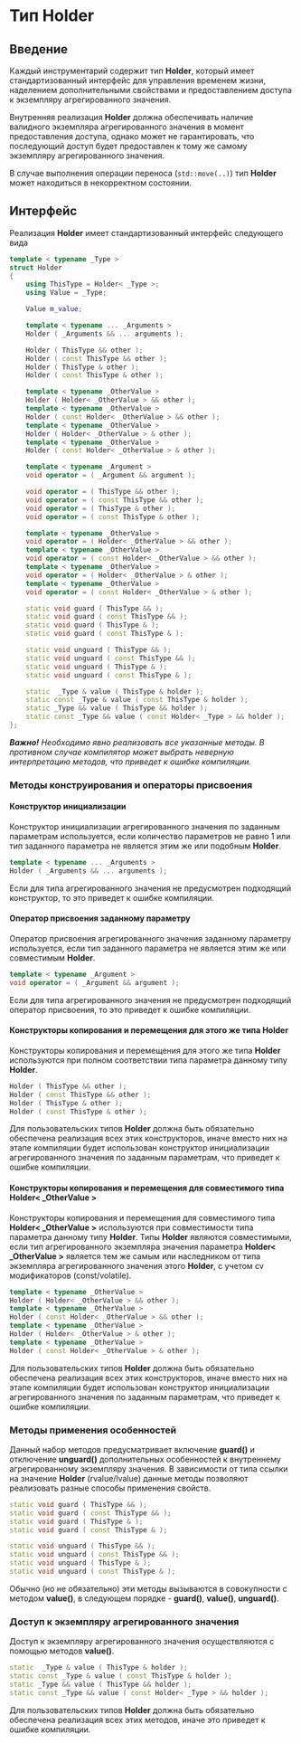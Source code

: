 # Тип Holder

## Введение

Каждый инструментарий содержит тип **Holder**, который имеет стандартизованный интерфейс для управления временем жизни, наделением дополнительными свойствами и предоставлением доступа к экземпляру агрегированного значения.

Внутренняя реализация **Holder** должна обеспечивать наличие валидного экземпляра агрегированного значения в момент предоставления доступа, однако может не гарантировать, что последующий доступ будет предоставлен к тому же самому экземпляру агрегированного значения.

В случае выполнения операции переноса (`std::move(..)`) тип **Holder** может находиться в некорректном состоянии.

## Интерфейс

Реализация **Holder** имеет стандартизованный интерфейс следующего вида

```cpp
template < typename _Type >
struct Holder
{
    using ThisType = Holder< _Type >;
    using Value = _Type;

    Value m_value;

    template < typename ... _Arguments >
    Holder ( _Arguments && ... arguments );

    Holder ( ThisType && other );
    Holder ( const ThisType && other );
    Holder ( ThisType & other );
    Holder ( const ThisType & other );

    template < typename _OtherValue >
    Holder ( Holder< _OtherValue > && other );
    template < typename _OtherValue >
    Holder ( const Holder< _OtherValue > && other );
    template < typename _OtherValue >
    Holder ( Holder< _OtherValue > & other );
    template < typename _OtherValue >
    Holder ( const Holder< _OtherValue > & other );

    template < typename _Argument >
    void operator = ( _Argument && argument );

    void operator = ( ThisType && other );
    void operator = ( const ThisType && other );
    void operator = ( ThisType & other );
    void operator = ( const ThisType & other );

    template < typename _OtherValue >
    void operator = ( Holder< _OtherValue > && other );
    template < typename _OtherValue >
    void operator = ( const Holder< _OtherValue > && other );
    template < typename _OtherValue >
    void operator = ( Holder< _OtherValue > & other );
    template < typename _OtherValue >
    void operator = ( const Holder< _OtherValue > & other );

    static void guard ( ThisType && );
    static void guard ( const ThisType && );
    static void guard ( ThisType & );
    static void guard ( const ThisType & );

    static void unguard ( ThisType && );
    static void unguard ( const ThisType && );
    static void unguard ( ThisType & );
    static void unguard ( const ThisType & );

    static  _Type & value ( ThisType & holder );
    static const _Type & value ( const ThisType & holder );
    static _Type && value ( ThisType && holder );
    static const _Type && value ( const Holder< _Type > && holder );
};
```

***Важно!*** *Необходимо явно реализовать все указанные методы. В противном случае компилятор может выбрать неверную интерпретацию методов, что приведет к ошибке компиляции.*

### Методы конструирования и операторы присвоения

#### Конструктор инициализации

Конструктор инициализации агрегированного значения по заданным параметрам используется, если количество параметров не равно 1 или тип заданного параметра не является этим же или подобным **Holder**.

```cpp
template < typename ... _Arguments >
Holder ( _Arguments && ... arguments );
```

Если для типа агрегированного значения не предусмотрен подходящий конструктор, то это приведет к ошибке компиляции.

#### Оператор присвоения заданному параметру

Оператор присвоения агрегированного значения заданному параметру используется, если тип заданного параметра не является этим же или совместимым **Holder**.

```cpp
template < typename _Argument >
void operator = ( _Argument && argument );
```
Если для типа агрегированного значения не предусмотрен подходящий оператор присвоения, то это приведет к ошибке компиляции.

#### Конструкторы копирования и перемещения для этого же типа Holder

Конструкторы копирования и перемещения для этого же типа **Holder** используются при полном соответствии типа параметра данному типу **Holder**.

```cpp
Holder ( ThisType && other );
Holder ( const ThisType && other );
Holder ( ThisType & other );
Holder ( const ThisType & other );
```

Для пользовательских типов **Holder** должна быть обязательно обеспечена реализация всех этих конструкторов, иначе вместо них на этапе компиляции будет использован конструктор инициализации агрегированного значения по заданным параметрам, что приведет к ошибке компиляции.

#### Конструкторы копирования и перемещения для совместимого типа Holder< _OtherValue >

Конструкторы копирования и перемещения для совместимого типа **Holder< _OtherValue >** используются при совместимости типа параметра данному типу **Holder**. Типы **Holder** являются совместимыми, если тип агрегированного экземпляра значения параметра **Holder< _OtherValue >** является тем же самым или наследником от типа экземпляра агрегированного значения этого **Holder**, с учетом cv модификаторов (const/volatile).

```cpp
template < typename _OtherValue >
Holder ( Holder< _OtherValue > && other );
template < typename _OtherValue >
Holder ( const Holder< _OtherValue > && other );
template < typename _OtherValue >
Holder ( Holder< _OtherValue > & other );
template < typename _OtherValue >
Holder ( const Holder< _OtherValue > & other );
```

Для пользовательских типов **Holder** должна быть обязательно обеспечена реализация всех этих конструкторов, иначе вместо них на этапе компиляции будет использован конструктор инициализации агрегированного значения по заданным параметрам, что приведет к ошибке компиляции.

### Методы применения особенностей

Данный набор методов предусматривает включение **guard()** и отключение **unguard()** дополнительных особенностей к внутреннему агрегированному экземпляру значения. В зависимости от типа ссылки на значение **Holder** (rvalue/lvalue) данные методы позволяют реализовать разные способы применения свойств.

```cpp
static void guard ( ThisType && );
static void guard ( const ThisType && );
static void guard ( ThisType & );
static void guard ( const ThisType & );

static void unguard ( ThisType && );
static void unguard ( const ThisType && );
static void unguard ( ThisType & );
static void unguard ( const ThisType & );
```

Обычно (но не обязательно) эти методы вызываются в совокупности с методом **value()**, в следующем порядке - **guard()**, **value()**, **unguard()**.

### Доступ к экземпляру агрегированного значения

Доступ к экземпляру агрегированного значения осуществляются с помощью методов **value()**.

```cpp
static  _Type & value ( ThisType & holder );
static const _Type & value ( const ThisType & holder );
static _Type && value ( ThisType && holder );
static const _Type && value ( const Holder< _Type > && holder );
```

Для пользовательских типов **Holder** должна быть обязательно обеспечена реализация всех этих методов, иначе это приведет к ошибке компиляции.
